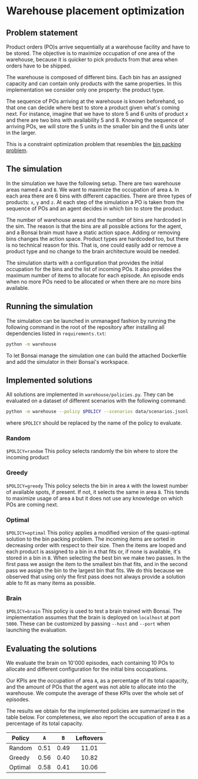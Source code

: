 # Warehouse placement optimization

## Problem statement

Product orders (PO)s arrive sequentially at a warehouse facility and have to be stored.
The objective is to maximize occupation of one area of the warehouse, because
it is quicker to pick products from that area when orders have to be shipped.

The warehouse is composed of different bins. Each bin has an assigned
capacity and can contain only products with the same properties. In this
implementation we consider only one property: the product type.

The sequence of POs arriving at the warehouse is known beforehand, so
that one can decide where best to store a product given what's coming next.
For instance, imagine that we have to store 5 and 6 units of product *x* and there are two
bins with availability 5 and 8. Knowing the sequence of arriving POs,
we will store the 5 units in the smaller bin and the 6 units later in the
larger.

This is a constraint optimization problem that resembles the [bin
packing problem](https://en.wikipedia.org/wiki/Bin_packing_problem#Online_heuristics).


## The simulation


In the simulation we have the following setup. There are two warehouse areas
named ``A`` and ``B``. We want to maximize the occupation of area ``A``.
In each area there are 6 bins with different capacities.
There are three types of products: ``x``, ``y`` and ``z``.
At each step of the simulation a PO is taken from the sequence of POs and an
agent decides in which bin to store the product.

The number of warehouse areas and the number of bins are hardcoded in the
sim. The reason is that the bins are all possible actions for the agent, and
a Bonsai brain must have a static action space. Adding or removing bins
changes the action space.
Product types are hardcoded too, but there is no technical reason for this.
That is, one could easily add or remove a product type and no change to the
brain architecture would be needed.

The simulation starts with a configuration that provides the initial
occupation for the bins and the list of incoming POs. It also provides
the maximum number of items to allocate for each episode.
An episode ends when no more POs need to be allocated or when there are
no more bins available.


## Running the simulation

The simulation can be launched in unmanaged fashion by running the following
command in the root of the repository after installing all dependencies
listed in ``requirements.txt``:

```sh
python -m warehouse
```

To let Bonsai manage the simulation one can build the attached Dockerfile and
add the simulator in their Bonsai's workspace.


## Implemented solutions


All solutions are implemented in ``warehouse/policies.py``. They can be
evaluated on a dataset of different scenarios with the following command:
```sh
python -m warehouse --policy $POLICY --scenarios data/scenarios.jsonl -e -1
```
where ``$POLICY`` should be replaced by the name of the policy to evaluate.


### Random

``$POLICY=random`` This policy selects randomly the bin where to store the
incoming product


### Greedy

``$POLICY=greedy`` This policy selects the bin in area ``A`` with the lowest
number of available spots, if present. If not, it selects the same in area
``B``. This tends to maximize usage of area ``A`` but it does not use any
knowledge on which POs are coming next.


### Optimal

``$POLICY=optimal`` This policy applies a modified version of the
quasi-optimal solution to the bin packing problem. The incoming items are
sorted in decreasing order with respect to their size. Then the items are
looped and each product is assigned to a bin in ``A`` that fits or, if none is
available, it's stored in a bin in ``B``. When selecting the best bin we
make two passes. In the first pass we assign the item to the smallest bin
that fits, and in the second pass we assign the bin to the largest bin that
fits. We do this because we observed that using only the first pass does not
always provide a solution able to fit as many items as possible.


### Brain

``$POLICY=brain`` This policy is used to test a brain trained with Bonsai.
The implementation assumes that the brain is deployed on ``localhost`` at
port ``5000``. These can be customized by passing ``--host`` and ``--port``
when launching the evaluation.


## Evaluating the solutions

We evaluate the brain on 10'000 episodes, each containing 10 POs to
allocate and different configuration for the initial bins occupations.

Our KPIs are the occupation of area ``A``, as a percentage of its total
capacity, and the amount of POs that the agent was not able to allocate into
the warehouse. We compute the average of these KPIs over the whole set of
episodes.

The results we obtain for the implemented policies are summarized in the
table below. For completeness, we also report the occupation of area ``B``
as a percentage of its total capacity.

| Policy                       | ``A`` | ``B`` | Leftovers |
| ---------------------------- |:-----:|:-----:|:---------:|
| Random                       | 0.51  | 0.49  | 11.01     |
| Greedy                       | 0.56  | 0.40  | 10.82     |
| Optimal                      | 0.58  | 0.41  | 10.06     |
